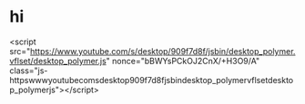 # hi
&lt;script src="https://www.youtube.com/s/desktop/909f7d8f/jsbin/desktop_polymer.vflset/desktop_polymer.js" nonce="bBWYsPCkOJ2CnX/+H3O9/A" class="js-httpswwwyoutubecomsdesktop909f7d8fjsbindesktop_polymervflsetdesktop_polymerjs">&lt;/script>
